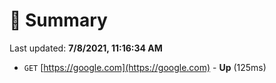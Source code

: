 # 📖 Summary
Last updated: **7/8/2021, 11:16:34 AM**

- `GET` [https://google.com](https://google.com) - **Up** (125ms)
